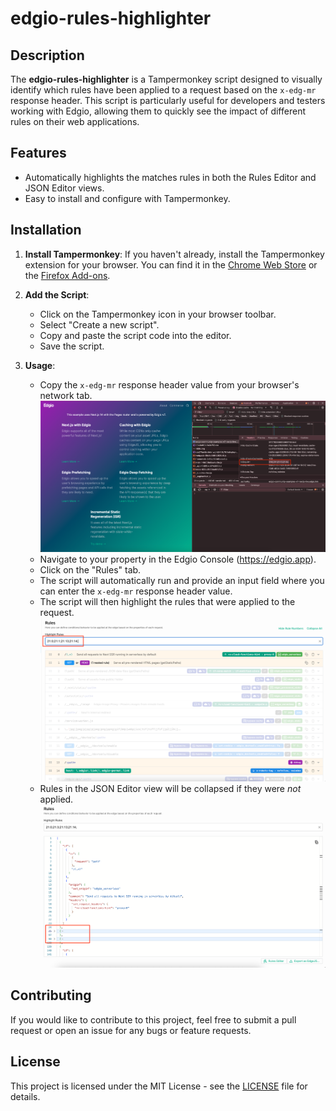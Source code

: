 # edgio-rules-highlighter

## Description

The **edgio-rules-highlighter** is a Tampermonkey script designed to visually identify which rules have been applied to a request based on the `x-edg-mr` response header. This script is particularly useful for developers and testers working with Edgio, allowing them to quickly see the impact of different rules on their web applications.

## Features

- Automatically highlights the matches rules in both the Rules Editor and JSON Editor views.
- Easy to install and configure with Tampermonkey.

## Installation

1. **Install Tampermonkey**: If you haven't already, install the Tampermonkey extension for your browser. You can find it in the [Chrome Web Store](https://chrome.google.com/webstore/detail/tampermonkey/dhdgffkkebhmipfmgdfohffgmlcgejag) or the [Firefox Add-ons](https://addons.mozilla.org/en-US/firefox/addon/tampermonkey/).

2. **Add the Script**:

   - Click on the Tampermonkey icon in your browser toolbar.
   - Select "Create a new script".
   - Copy and paste the script code into the editor.
   - Save the script.

3. **Usage**:
   - Copy the `x-edg-mr` response header value from your browser's network tab.
     ![Copy x-edg-mr header value](./images/1_locate_rules_header.png)
   - Navigate to your property in the Edgio Console (https://edgio.app).
   - Click on the "Rules" tab.
   - The script will automatically run and provide an input field where you can enter the `x-edg-mr` response header value.
   - The script will then highlight the rules that were applied to the request.
     ![Highlighted rules](./images/2_rules_editor_view.png)
   - Rules in the JSON Editor view will be collapsed if they were _not_ applied.
     ![Highlighted rules](./images/3_json_editor_view.png)

## Contributing

If you would like to contribute to this project, feel free to submit a pull request or open an issue for any bugs or feature requests.

## License

This project is licensed under the MIT License - see the [LICENSE](LICENSE) file for details.
